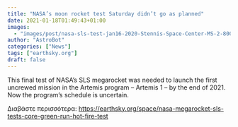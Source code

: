 ```yaml
---
title: "NASA’s moon rocket test Saturday didn’t go as planned"
date: 2021-01-18T01:49:43+01:00
images:
  - "images/post/nasa-sls-test-jan16-2020-Stennis-Space-Center-MS-2-800x450.png"
author: "AstroBot"
categories: ["News"]
tags: ["earthsky.org"]
draft: false
---
```


This final test of NASA’s SLS megarocket was needed to launch the first uncrewed mission in the Artemis program – Artemis 1 – by the end of 2021. Now the program’s schedule is uncertain.

Διαβάστε περισσότερα: https://earthsky.org/space/nasa-megarocket-sls-tests-core-green-run-hot-fire-test
